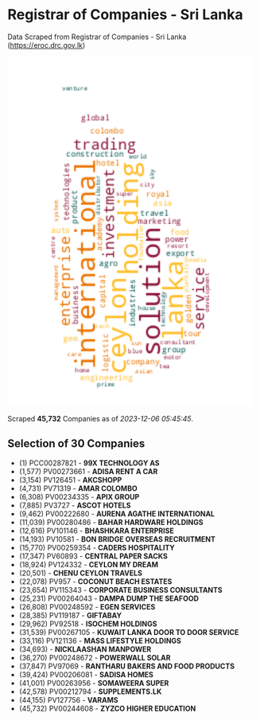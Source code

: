 # Registrar of Companies - Sri Lanka

Data Scraped from Registrar of Companies - Sri Lanka (https://eroc.drc.gov.lk)

![word-cloud](data/word_cloud.png)

Scraped **45,732** Companies as of *2023-12-06 05:45:45*.


## Selection of 30 Companies

* (1) PCC00287821 - **99X TECHNOLOGY AS**
* (1,577) PV00273661 - **ADISA RENT A CAR**
* (3,154) PV126451 - **AKCSHOPP**
* (4,731) PV71319 - **AMAR COLOMBO**
* (6,308) PV00234335 - **APIX GROUP**
* (7,885) PV3727 - **ASCOT HOTELS**
* (9,462) PV00222680 - **AURENA AGATHE INTERNATIONAL**
* (11,039) PV00280486 - **BAHAR HARDWARE HOLDINGS**
* (12,616) PV101146 - **BHASHKARA ENTERPRISE**
* (14,193) PV10581 - **BON BRIDGE OVERSEAS RECRUITMENT**
* (15,770) PV00259354 - **CADERS HOSPITALITY**
* (17,347) PV60893 - **CENTRAL PAPER SACKS**
* (18,924) PV124332 - **CEYLON MY DREAM**
* (20,501)  - **CHENU CEYLON TRAVELS**
* (22,078) PV957 - **COCONUT BEACH ESTATES**
* (23,654) PV115343 - **CORPORATE BUSINESS CONSULTANTS**
* (25,231) PV00264043 - **DAMPA DUMP THE SEAFOOD**
* (26,808) PV00248592 - **EGEN SERVICES**
* (28,385) PV119187 - **GIFTABAY**
* (29,962) PV92518 - **ISOCHEM HOLDINGS**
* (31,539) PV00267105 - **KUWAIT LANKA DOOR TO DOOR SERVICE**
* (33,116) PV121136 - **MASS LIFESTYLE HOLDINGS**
* (34,693)  - **NICKLAASHAN MANPOWER**
* (36,270) PV00248672 - **POWERWALL SOLAR**
* (37,847) PV97069 - **RANTHARU BAKERS AND FOOD PRODUCTS**
* (39,424) PV00206081 - **SADISA HOMES**
* (41,001) PV00263956 - **SOMAWEERA SUPER**
* (42,578) PV00212794 - **SUPPLEMENTS.LK**
* (44,155) PV127756 - **VARAMS**
* (45,732) PV00244608 - **ZYZCO HIGHER EDUCATION**